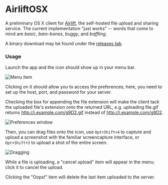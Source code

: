 AirliftOSX
==========

A preliminary OS X client for [Airlift](https://github.com/moshee/airlift), the self-hosted file upload and sharing service. The current implementation "just works" -- words that come to mind are *basic*, *bare-bones*, *buggy*, and *baffling*.

A binary download may be found under the [releases tab](https://github.com/moshee/AirliftOSX/releases).

### Usage

Launch the app and the icon should show up in your menu bar.

![Menu item](https://i.ktkr.us/v0jk.png)

Clicking on it should allow you to access the preferences; here, you need to set up the host, port, and password for your server.

Checking the box for appending the file extension will make the client tack the uploaded file's extension onto the returned URL, e.g. uploading file.gif returns http://i.example.com/g9D2.gif instead of http://i.example.com/g9D2.

![Preferences window](https://i.ktkr.us/SNyH.png)

Then, you can drag files onto the icon, use `Opt+Shift+4` to capture and upload a screenshot with the familiar screencapture interface, or `Opt+Shift+3` to upload a shot of the entire screen.

![Dragging](https://i.ktkr.us/j5TO.gif)

While a file is uploading, a "cancel upload" item will appear in the menu; click it to cancel the upload.

Clicking the "Oops!" item will delete the last item uploaded to the server.
